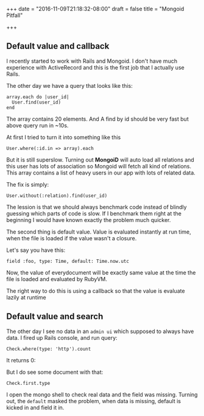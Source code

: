 +++
date = "2016-11-09T21:18:32-08:00"
draft = false
title = "Mongoid Pitfall"

+++

## Default value and callback

I recently started to work with Rails and Mongoid. I don't have much
experience with ActiveRecord and this is the first job that I actually
use Rails.

The other day we have a query that looks like this:

```
array.each do |user_id|
  User.find(user_id)
end
```

The array contains 20 elements. And A find by id should be very fast but
above query run in ~10s.

At first I tried to turn it into something like this

```
User.where(:id.in => array).each 
```

But it is still superslow. Turning out **MongoiD** will auto load all
relations and this user has lots of association so Mongoid will fetch
all kind of relations. This array contains a list of heavy users in our
app with lots of related data.

The fix is simply:

```
User.without(:relation).find(user_id)
```

The lession is that we should always benchmark code instead of blindly
guessing which parts of code is slow. If I benchmark them right at the
beginning I would have known exactly the problem much quicker.

The second thing is default value. Value is evaluated instantly at run
time, when the file is loaded if the value wasn't a closure.

Let's say you have this:

```
field :foo, type: Time, default: Time.now.utc
```

Now, the value of everydocument will be exactly same value at the time
the file is loaded and evaluated by RubyVM.

The right way to do this is using a callback so that the value is
evaluate lazily at runtime

## Default value and search

The other day I see no data in an `admin ui` which supposed to always
have data. I fired up Rails console, and run query:

```
Check.where(type: 'http').count
```

It returns 0:

But I do see some document with that:

```
Check.first.type
```

I open the mongo shell to check real data and the field was missing.
Turning out, the `default` masked the problem, when data is missing,
default is kicked in and field it in.

